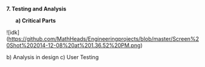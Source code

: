 <b>7. Testing and Analysis</b>

<ul>

<b>a) Critical Parts</b>

</ul>

  ![idk] (https://github.com/MathHeads/Engineeringprojects/blob/master/Screen%20Shot%202014-12-08%20at%201.36.52%20PM.png)


  b) Analysis in design
  c) User Testing
